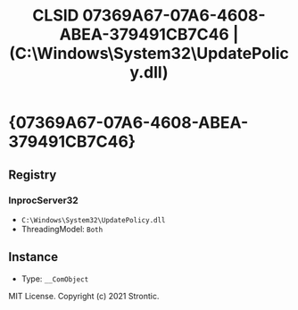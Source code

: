﻿---
title: "CLSID 07369A67-07A6-4608-ABEA-379491CB7C46 | (C:\\Windows\\System32\\UpdatePolicy.dll)"
excerpt: What is COM-Object CLSID 07369A67-07A6-4608-ABEA-379491CB7C46?
---

# {07369A67-07A6-4608-ABEA-379491CB7C46}


## Registry


### InprocServer32

* `C:\Windows\System32\UpdatePolicy.dll`
* ThreadingModel: `Both`

## Instance

* Type: `__ComObject`

MIT License. Copyright (c) 2021 Strontic.


